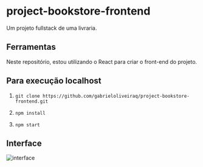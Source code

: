# project-bookstore-frontend
Um projeto fullstack de uma livraria.

## Ferramentas
Neste repositório, estou utilizando o React para criar o front-end do projeto.

## Para execução localhost
1. ```git clone https://github.com/gabrieloliveiraq/project-bookstore-frontend.git```
   
2. ```npm install```
   
3. ```npm start```

## Interface

![interface](https://github.com/gabrieloliveiraq/project-bookstore-frontend/assets/93745501/6244f2e2-2eb4-4806-9c1e-f9ccd4b7f765)
